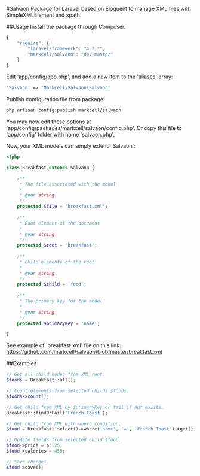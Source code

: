 #Salvaon
Package for Laravel based on Eloquent to manage XML files with SimpleXMLElement and xpath.

##Usage
Install the package through Composer.

```js
{
    "require": {
        "laravel/framework": "4.2.*",
        "markcell/salvaon": "dev-master"
    }
}
```


Edit 'app/config/app.php', and add a new item to the 'aliases' array:

```php
'Salvaon' => 'Markcell\Salvaon\Salvaon'
```


Publish configuration file from package:

```bash
php artisan config:publish markcell/salvaon
```

You may now edit these options at 'app/config/packages/markcell/salvaon/config.php'. Or copy this file to 'app/config' folder with name 'salvaon.php'.


Now, your XML models can simply extend 'Salvaon':

```php
<?php

class Breakfast extends Salvaon {

    /**
     * The file associated with the model
     *
     * @var string
     */
    protected $file = 'breakfast.xml';
   
    /**
     * Root element of the document
     *  
     * @var string
     */
    protected $root = 'breakfast';  
 
    /**
     * Child elements of the root
     * 
     * @var string 
     */
    protected $child = 'food';     
 
    /**
     * The primary key for the model
     *
     * @var string
     */
    protected $primaryKey = 'name';

}
```


See example of 'breakfast.xml' file on this link: 
https://github.com/markcell/salvaon/blob/master/breakfast.xml


##Examples
```php
// Get all child nodes from XML root.
$foods = Breakfast::all();

// Count elements from selected childs $foods.
$foods->count();

// Get child from XML by $primaryKey or fail if not exists.
Breakfast::findOrFail('French Toast');

// Get child from XML with where condition.
$food = Breakfast::select()->where('name', '=', 'French Toast')->get();

// Update fields from selected child $food. 
$food->price = $3.25;
$food->calories = 450;

// Save changes.
$food->save();
```
